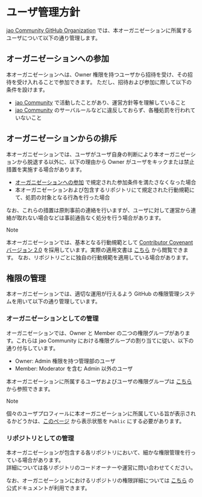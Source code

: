# ユーザ管理方針

[jao Community GitHub Organization](https://github.com/jaoafa) では、本オーガニゼーションに所属するユーザについて以下の通り管理します。

## オーガニゼーションへの参加

本オーガニゼーションへは、Owner 権限を持つユーザから招待を受け、その招待を受け入れることで参加できます。
ただし、招待および参加に際して以下の条件を設けます。

- [jao Community](https://jaoafa.com) で活動したことがあり、運営方針等を理解していること
- [jao Community](https://jaoafa.com) のサーバルールなどに違反しておらず、各種処罰を行われていないこと

## オーガニゼーションからの排斥

本オーガニゼーションでは、ユーザがユーザ自身の判断により本オーガニゼーションから脱退する以外に、以下の理由から Owner がユーザをキックまたは禁止措置を実施する場合があります。

- [オーガニゼーションへの参加](#オーガニゼーションへの参加) で規定された参加条件を満たさなくなった場合
- 本オーガニゼーションおよび包含するリポジトリにて規定された行動規範にて、処罰の対象となる行為を行った場合

なお、これらの措置は原則事前の連絡を行いますが、ユーザに対して運営から連絡が取れない場合などは事前通告なく処分を行う場合があります。

> [!NOTE]
> 本オーガニゼーションでは、基本となる行動規範として [Contributor Covenant バージョン 2.0](https://www.contributor-covenant.org/version/2/0/code_of_conduct/) を採用しています。実際の適用文書は [こちら](https://github.com/jaoafa/.github/blob/master/CODE_OF_CONDUCT.md) から閲覧できます。
> なお、リポジトリごとに独自の行動規範を適用している場合があります。

## 権限の管理

本オーガニゼーションでは、適切な運用が行えるよう GitHub の権限管理システムを用いて以下の通り管理しています。

### オーガニゼーションとしての管理

オーガニゼーションでは、Owner と Member の二つの権限グループがあります。これらは jao Community における権限グループの割り当てに従い、以下の通り付与しています。

- Owner: Admin 権限を持つ管理部のユーザ
- Member: Moderator を含む Admin 以外のユーザ

本オーガニゼーションに所属するユーザおよびユーザの権限グループは [こちら](https://github.com/orgs/jaoafa/people) から参照できます。

> [!NOTE]
> 個々のユーザプロフィールに本オーガニゼーションに所属している旨が表示されるかどうかは、[このページ](https://github.com/orgs/jaoafa/people) から表示状態を `Public` にする必要があります。

### リポジトリとしての管理

本オーガニゼーションが包含する各リポジトリにおいて、細かな権限管理を行っている場合があります。  
詳細については各リポジトリのコードオーナーや運営に問い合わせてください。

なお、オーガニゼーションにおけるリポジトリの権限詳細については [こちら](https://docs.github.com/ja/organizations/managing-user-access-to-your-organizations-repositories/repository-roles-for-an-organization) の公式ドキュメントが利用できます。
